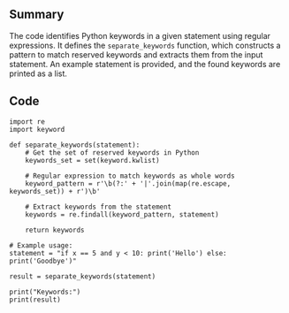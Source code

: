 ## Summary
The code identifies Python keywords in a given statement using regular expressions. It defines the `separate_keywords` function, which constructs a pattern to match reserved keywords and extracts them from the input statement. An example statement is provided, and the found keywords are printed as a list.

## Code

```
import re
import keyword

def separate_keywords(statement):
    # Get the set of reserved keywords in Python
    keywords_set = set(keyword.kwlist)

    # Regular expression to match keywords as whole words
    keyword_pattern = r'\b(?:' + '|'.join(map(re.escape, keywords_set)) + r')\b'

    # Extract keywords from the statement
    keywords = re.findall(keyword_pattern, statement)

    return keywords

# Example usage:
statement = "if x == 5 and y < 10: print('Hello') else: print('Goodbye')"

result = separate_keywords(statement)

print("Keywords:")
print(result)

```
